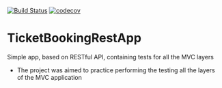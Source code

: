 [![Build Status](https://www.travis-ci.com/vl4dkravets/TicketBookingRestApp.svg?branch=main)](https://www.travis-ci.com/vl4dkravets/TicketBookingRestApp)
[![codecov](https://codecov.io/gh/vl4dkravets/TicketBookingRestApp/branch/main/graph/badge.svg?token=JIJ2903IU3)](https://codecov.io/gh/vl4dkravets/TicketBookingRestApp)


# TicketBookingRestApp
Simple app, based on RESTful API, containing tests for all the MVC layers

- The project was aimed to practice performing the testing all the layers of the MVC application

